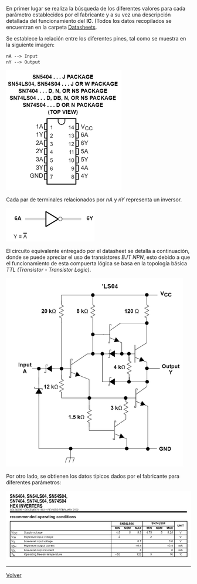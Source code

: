 
En primer lugar se realiza la búsqueda de los diferentes valores para cada parámetro establecidos por el fabricante y  a su vez una descripción detallada del funcionamiento del **IC**. (Todos los datos recopilados se encuentran en la carpeta [Datasheets](https://github.com/juamorenogo/Digital_2024_2/tree/1c44c5a6ecf68e097588859868e095a7c471f29c/Datasheets/Lab_01).

Se establece la relación entre los diferentes pines, tal como se muestra en la siguiente imagen:

	nA --> Input
	nY --> Output

![|200](Imagenes/Im2.png)

Cada par de terminales relacionados por _nA_ y _nY_ representa un inversor.

![](Imagenes/Im3.png)

El circuito equivalente entregado por el datasheet se detalla a continuación, donde se puede apreciar el uso de transistores _BJT NPN_, esto debido a que el funcionamiento de esta compuerta lógica se basa en la topología básica _TTL (Transistor - Transistor Logic)_.

![|300](Imagenes/Im4.png)

Por otro lado, se obtienen los datos típicos dados por el fabricante para diferentes parámetros:

![](Imagenes/Im1.png)

---
[Volver](https://github.com/juamorenogo/Digital_2024_2/tree/26a47a6bd1fcc4fa1a1116bc083f443adbe2a739/Lab_01/SN70LS04)
